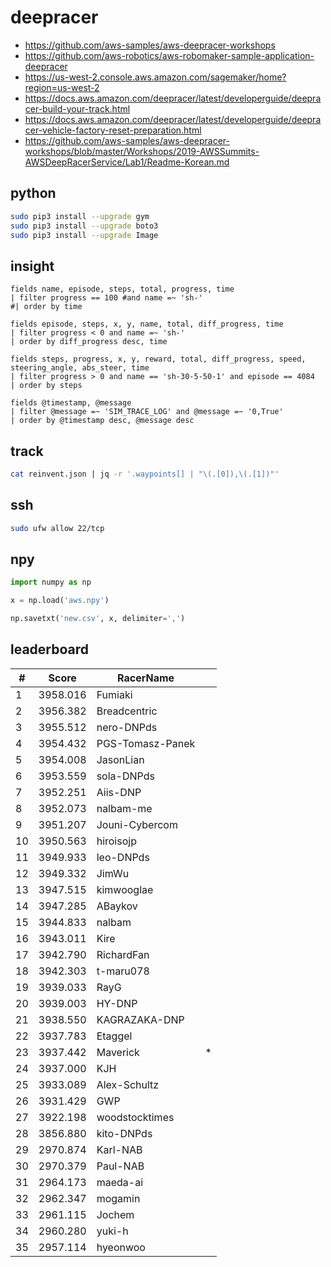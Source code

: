# deepracer

* <https://github.com/aws-samples/aws-deepracer-workshops>
* <https://github.com/aws-robotics/aws-robomaker-sample-application-deepracer>
* <https://us-west-2.console.aws.amazon.com/sagemaker/home?region=us-west-2>
* <https://docs.aws.amazon.com/deepracer/latest/developerguide/deepracer-build-your-track.html>
* <https://docs.aws.amazon.com/deepracer/latest/developerguide/deepracer-vehicle-factory-reset-preparation.html>
* <https://github.com/aws-samples/aws-deepracer-workshops/blob/master/Workshops/2019-AWSSummits-AWSDeepRacerService/Lab1/Readme-Korean.md>

## python

```bash
sudo pip3 install --upgrade gym
sudo pip3 install --upgrade boto3
sudo pip3 install --upgrade Image
```

## insight

```
fields name, episode, steps, total, progress, time
| filter progress == 100 #and name =~ 'sh-'
#| order by time

fields episode, steps, x, y, name, total, diff_progress, time
| filter progress < 0 and name =~ 'sh-'
| order by diff_progress desc, time

fields steps, progress, x, y, reward, total, diff_progress, speed, steering_angle, abs_steer, time
| filter progress > 0 and name == 'sh-30-5-50-1' and episode == 4084
| order by steps

fields @timestamp, @message
| filter @message =~ 'SIM_TRACE_LOG' and @message =~ '0,True'
| order by @timestamp desc, @message desc
```

## track

```bash
cat reinvent.json | jq -r '.waypoints[] | "\(.[0]),\(.[1])"'
```

## ssh

```bash
sudo ufw allow 22/tcp
```

## npy

```python
import numpy as np

x = np.load('aws.npy')

np.savetxt('new.csv', x, delimiter=',')
```

## leaderboard

<!-- leaderboard -->
| # | Score | RacerName |   |
| - | ----- | --------- | - |
| 1 | 3958.016 | Fumiaki | |
| 2 | 3956.382 | Breadcentric | |
| 3 | 3955.512 | nero-DNPds | |
| 4 | 3954.432 | PGS-Tomasz-Panek | |
| 5 | 3954.008 | JasonLian | |
| 6 | 3953.559 | sola-DNPds | |
| 7 | 3952.251 | Aiis-DNP | |
| 8 | 3952.073 | nalbam-me | |
| 9 | 3951.207 | Jouni-Cybercom | |
| 10 | 3950.563 | hiroisojp | |
| 11 | 3949.933 | leo-DNPds | |
| 12 | 3949.332 | JimWu | |
| 13 | 3947.515 | kimwooglae | |
| 14 | 3947.285 | ABaykov | |
| 15 | 3944.833 | nalbam | |
| 16 | 3943.011 | Kire | |
| 17 | 3942.790 | RichardFan | |
| 18 | 3942.303 | t-maru078 | |
| 19 | 3939.033 | RayG | |
| 20 | 3939.003 | HY-DNP | |
| 21 | 3938.550 | KAGRAZAKA-DNP | |
| 22 | 3937.783 | Etaggel | |
| 23 | 3937.442 | Maverick | * |
| 24 | 3937.000 | KJH | |
| 25 | 3933.089 | Alex-Schultz | |
| 26 | 3931.429 | GWP | |
| 27 | 3922.198 | woodstocktimes | |
| 28 | 3856.880 | kito-DNPds | |
| 29 | 2970.874 | Karl-NAB | |
| 30 | 2970.379 | Paul-NAB | |
| 31 | 2964.173 | maeda-ai | |
| 32 | 2962.347 | mogamin | |
| 33 | 2961.115 | Jochem | |
| 34 | 2960.280 | yuki-h | |
| 35 | 2957.114 | hyeonwoo | |
